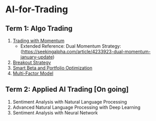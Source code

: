 # AI-for-Trading

## Term 1: Algo Trading
1. [Trading with Momentum](project_1_starter.ipynb)
   * Extended Reference: Dual Momentum Strategy:(https://seekingalpha.com/article/4233923-dual-momentum-january-update)
2. [Breakout Strategy](clean_project_2_starter.ipynb)
3. [Smart Beta and Portfolio Optimization](Final_project_3_starter.ipynb)
4. [Multi-Factor Model](Final_project_4_starter_v3.ipynb)

## Term 2: Applied AI Trading [On going]
1. Sentiment Analysis with Natural Language Processing
2. Advanced Natural Language Processing with Deep Learning
3. Sentiment Analysis with Neural Network
